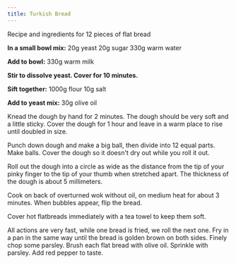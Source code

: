 ```yaml
---
title: Turkish Bread
---
```


Recipe and ingredients for 12 pieces of flat bread

**In a small bowl mix:**
20g yeast
20g sugar
330g warm water

**Add to bowl:**
330g warm milk

**Stir to dissolve yeast. Cover for 10 minutes.**

**Sift together:**
1000g flour
10g salt

**Add to yeast mix:**
30g olive oil

Knead the dough by hand for 2 minutes. The dough should be very soft and a little sticky. Cover the dough for 1 hour and leave in a warm place to rise until doubled in size.

Punch down dough and make a big ball, then divide into 12 equal parts. Make balls. Cover the dough so it doesn't dry out while you roll it out.

Roll out the dough into a circle as wide as the distance from the tip of your pinky finger to the tip of your thumb when stretched apart. The thickness of the dough is about 5 millimeters.

Cook on back of overturned wok without oil, on medium heat for about 3 minutes. When bubbles appear, flip the bread.

Cover hot flatbreads immediately with a tea towel to keep them soft.

All actions are very fast, while one bread is fried, we roll the next one. Fry in a pan in the same way until the bread is golden brown on both sides. Finely chop some parsley. Brush each flat bread with olive oil. Sprinkle with parsley. Add red pepper to taste.
